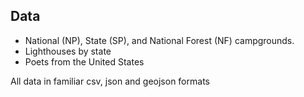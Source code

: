 ## Data ##

- National (NP), State (SP), and National Forest (NF) campgrounds. 
- Lighthouses by state
- Poets from the United States

All data in familiar csv, json and geojson formats
